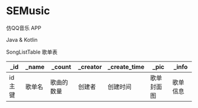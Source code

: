 # SEMusic
仿QQ音乐 APP

Java & Kotlin

SongListTable 歌单表

| _id    | _name  | _count     | _creator | _create_time | _pic       | _info    |
| ------ | ------ | ---------- | -------- | ------------ | ---------- | -------- |
| id主键 | 歌单名 | 歌曲的数量 | 创建者   | 创建时间     | 歌单封面图 | 歌单信息 |
